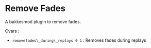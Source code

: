 # Remove Fades

A bakkesmod plugin to remove fades.

Cvars :

- `removefades\_during\_replays 0 1` : Removes fades during replays

